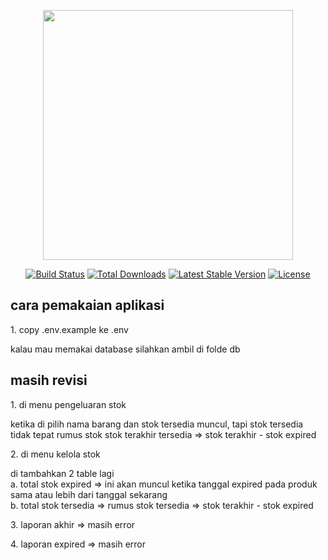 <p align="center"><a href="https://laravel.com" target="_blank"><img src="https://raw.githubusercontent.com/laravel/art/master/logo-lockup/5%20SVG/2%20CMYK/1%20Full%20Color/laravel-logolockup-cmyk-red.svg" width="400"></a></p>

<p align="center">
<a href="https://travis-ci.org/laravel/framework"><img src="https://travis-ci.org/laravel/framework.svg" alt="Build Status"></a>
<a href="https://packagist.org/packages/laravel/framework"><img src="https://img.shields.io/packagist/dt/laravel/framework" alt="Total Downloads"></a>
<a href="https://packagist.org/packages/laravel/framework"><img src="https://img.shields.io/packagist/v/laravel/framework" alt="Latest Stable Version"></a>
<a href="https://packagist.org/packages/laravel/framework"><img src="https://img.shields.io/packagist/l/laravel/framework" alt="License"></a>
</p>

## cara pemakaian aplikasi

<p> 1. copy .env.example ke .env </p>
<p> kalau mau memakai database silahkan ambil di folde db </p>

## masih revisi

<p> 1. di menu pengeluaran stok </p>

<p> ketika di pilih nama barang dan stok tersedia muncul, tapi stok tersedia tidak tepat
rumus stok stok terakhir tersedia => stok terakhir - stok expired
 </p>

<p> 2. di menu kelola stok  </p>

<p> di tambahkan 2 table lagi <br>
a. total stok expired => ini akan muncul ketika tanggal expired pada produk sama atau lebih dari tanggal sekarang<br>
b. total stok tersedia => rumus stok tersedia => stok terakhir - stok expired<br>
 </p>

<p> 3. laporan akhir => masih error </p>
<p> 4. laporan expired => masih error </p>
